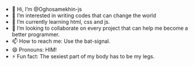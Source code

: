 - 👋 Hi, I’m @Oghosamekhin-js
- 👀 I’m interested in writing codes that can change the world
- 🌱 I’m currently learning html, css and js.
- 💞️ I’m looking to collaborate on every project that can help me become a better programmer.
- 📫 How to reach me: Use the bat-signal.
- 😄 Pronouns: HIM!
- ⚡ Fun fact: The sexiest part of my body  has to be my legs.

<!---
Oghosamekhin-js/Oghosamekhin-js is a ✨ special ✨ repository because its `README.md` (this file) appears on your GitHub profile.
You can click the Preview link to take a look at your changes.
--->
